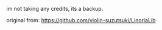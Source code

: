 im not taking any credits, its a backup.

original from: https://github.com/violin-suzutsuki/LinoriaLib
